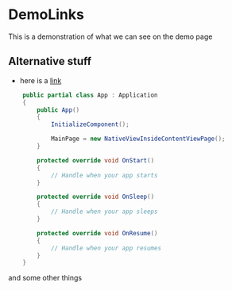 # DemoLinks

This is a demonstration of what we can see
on the demo page

## Alternative stuff
* here is a [link](http://www.microsoft.com)

```cs
	public partial class App : Application
	{
		public App()
		{
			InitializeComponent();

			MainPage = new NativeViewInsideContentViewPage();
		}

		protected override void OnStart()
		{
			// Handle when your app starts
		}

		protected override void OnSleep()
		{
			// Handle when your app sleeps
		}

		protected override void OnResume()
		{
			// Handle when your app resumes
		}
	}
```
and some other things